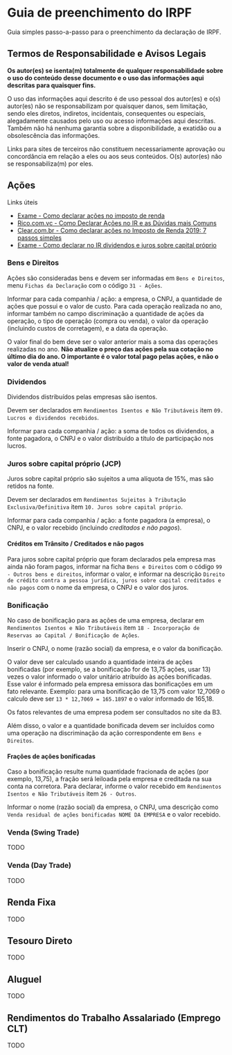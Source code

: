 # Guia de preenchimento do IRPF

Guia simples passo-a-passo para o preenchimento da declaração de IRPF.

## Termos de Responsabilidade e Avisos Legais

**Os autor(es) se isenta(m) totalmente de qualquer responsabilidade sobre o uso do conteúdo desse documento e o uso das informações aqui descritas para quaisquer fins.**

O uso das informações aqui descrito é de uso pessoal dos autor(es) e o(s) autor(es) não se responsabilizam por quaisquer danos, sem limitação, sendo eles diretos, indiretos, incidentais, consequentes ou especiais, alegadamente causados pelo uso ou acesso informações aqui descritas. Também não há nenhuma garantia sobre a disponibilidade, a exatidão ou a obsolescência das informações.

Links para sites de terceiros não constituem necessariamente aprovação ou concordância em relação a eles ou aos seus conteúdos. O(s) autor(es) não se responsabiliza(m) por eles.

## Ações

Links úteis

- [Exame - Como declarar ações no imposto de renda](https://exame.abril.com.br/seu-dinheiro/como-declarar-acoes-no-imposto-de-renda/)
- [Rico.com.vc - Como Declarar Ações no IR e as Dúvidas mais Comuns](https://blog.rico.com.vc/como-declarar-acoes-ir)
- [Clear.com.br - Como declarar ações no Imposto de Renda 2019: 7 passos simples](https://blog.clear.com.br/aprenda-como-declarar-acoes-no-imposto-de-renda/)
- [Exame - Como declarar no IR dividendos e juros sobre capital próprio](https://exame.abril.com.br/seu-dinheiro/como-declarar-no-ir-dividendos-e-juros-sobre-capital-proprio/)

### Bens e Direitos

Ações são consideradas bens e devem ser informadas em `Bens e Direitos`, menu `Fichas da Declaração` com o código `31 - Ações`.

Informar para cada companhia / ação: a empresa, o CNPJ, a quantidade de ações que possui e o valor de custo. Para cada operação realizada no ano, informar também no campo discriminação a quantidade de ações da operação, o tipo de operação (compra ou venda), o valor da operação (incluindo custos de corretagem), e a data da operação.

O valor final do bem deve ser o valor anterior mais a soma das operações realizadas no ano. **Não atualize o preço das ações pela sua cotação no último dia do ano. O importante é o valor total pago pelas ações, e não o valor de venda atual!**

### Dividendos

Dividendos distribuídos pelas empresas são isentos.

Devem ser declarados em `Rendimentos Isentos e Não Tributáveis` item `09. Lucros e dividendos recebidos`.

Informar para cada companhia / ação: a soma de todos os dividendos, a fonte pagadora, o CNPJ e o valor distribuído a título de participação nos lucros.

### Juros sobre capital próprio (JCP)

Juros sobre capital próprio são sujeitos a uma alíquota de 15%, mas são retidos na fonte.

Devem ser declarados em `Rendimentos Sujeitos à Tributação Exclusiva/Definitiva` item `10. Juros sobre capital próprio`.

Informar para cada companhia / ação: a fonte pagadora (a empresa), o CNPJ, e o valor recebido (incluindo *creditados e não pagos*).

#### Créditos em Trânsito / Creditados e não pagos

Para juros sobre capital próprio que foram declarados pela empresa mas ainda não foram pagos, informar na ficha `Bens e Direitos` com o código `99 - Outros bens e direitos`, informar o valor, e informar na descrição `Direito de crédito contra a pessoa jurídica, juros sobre capital creditados e não pagos` com o nome da empresa, o CNPJ e o valor dos juros.

### Bonificação

No caso de bonificação para as ações de uma empresa, declarar em `Rendimentos Isentos e Não Tributáveis` item `18 - Incorporação de Reservas ao Capital / Bonificação de Ações`.

Inserir o CNPJ, o nome (razão social) da empresa, e o valor da bonificação. 

O valor deve ser calculado usando a quantidade inteira de ações bonificadas (por exemplo, se a bonificação for de 13,75 ações, usar 13) vezes o valor informado o valor unitário atribuído às ações bonificadas. Esse valor é informado pela empresa emissora das bonificações em um fato relevante. Exemplo: para uma bonificação de 13,75 com valor 12,7069 o calculo deve ser `13 * 12,7069 = 165.1897` e o valor informado de 165,18.

Os fatos relevantes de uma empresa podem ser consultados no site da B3.

Além disso, o valor e a quantidade bonificada devem ser incluídos como uma operação na discriminação da ação correspondente em `Bens e Direitos`.

#### Frações de ações bonificadas

Caso a bonificação resulte numa quantidade fracionada de ações (por exemplo, 13,75), a fração será leiloada pela empresa e creditada na sua conta na corretora. Para declarar, informe o valor recebido em `Rendimentos Isentos e Não Tributáveis` item `26 - Outros`.

Informar o nome (razão social) da empresa, o CNPJ, uma descrição como `Venda residual de ações bonificadas NOME DA EMPRESA` e o valor recebido.

### Venda (Swing Trade)

TODO

### Venda (Day Trade)

TODO

## Renda Fixa

TODO

## Tesouro Direto

TODO

## Aluguel

TODO

## Rendimentos do Trabalho Assalariado (Emprego CLT)

TODO
